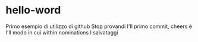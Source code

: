 # hello-word
Primo esempio di utilizzo di github
Stop provandi I'll primo commit, cheers è I'll modo in cui within nominations I salvataggi
